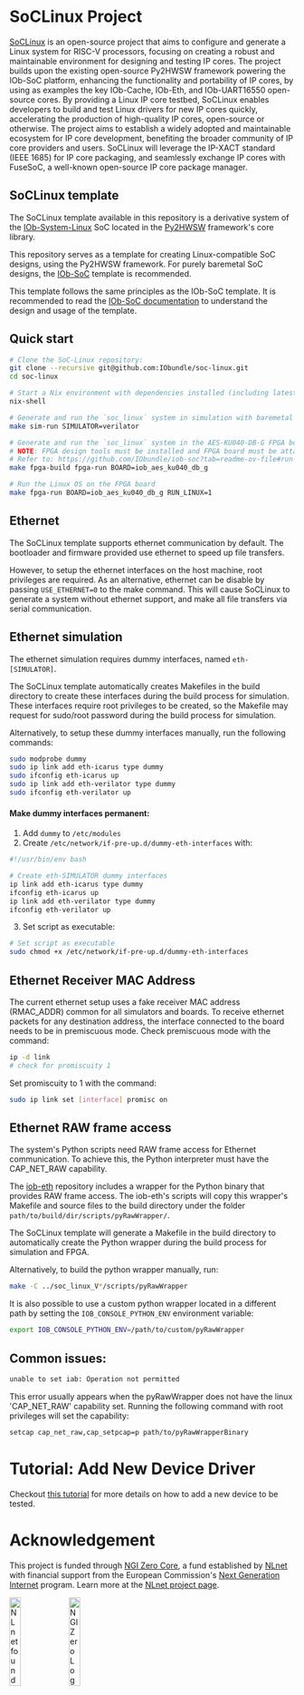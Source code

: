 <!--
SPDX-FileCopyrightText: 2025 IObundle

SPDX-License-Identifier: MIT
-->

# SoCLinux Project

[SoCLinux](https://nlnet.nl/project/SoCLinux/) is an open-source project that aims to configure and generate a Linux system for RISC-V processors, focusing on creating a robust and maintainable environment for designing and testing IP cores.
The project builds upon the existing open-source Py2HWSW framework powering the IOb-SoC platform, enhancing the functionality and portability of IP cores, by using as examples the key IOb-Cache, IOb-Eth, and IOb-UART16550 open-source cores.
By providing a Linux IP core testbed, SoCLinux enables developers to build and test Linux drivers for new IP cores quickly, accelerating the production of high-quality IP cores, open-source or otherwise. 
The project aims to establish a widely adopted and maintainable ecosystem for IP core development, benefiting the broader community of IP core providers and users.
SoCLinux will leverage the IP-XACT standard (IEEE 1685) for IP core packaging, and seamlessly exchange IP cores with FuseSoC, a well-known open-source IP core package manager.

## SoCLinux template

The SoCLinux template available in this repository is a derivative system of the [IOb-System-Linux](https://github.com/IObundle/py2hwsw/tree/main/py2hwsw/lib/iob_system/iob_system_linux) SoC located in the [Py2HWSW](https://github.com/IObundle/py2hwsw) framework's core library.

This repository serves as a template for creating Linux-compatible SoC designs, using the Py2HWSW framework.
For purely baremetal SoC designs, the [IOb-SoC](https://github.com/IObundle/iob-soc) template is recommended.

This template follows the same principles as the IOb-SoC template. It is recommended to read the [IOb-SoC documentation](https://github.com/IObundle/iob-soc/blob/main/README.md) to understand the design and usage of the template.

## Quick start

```Bash
# Clone the SoC-Linux repository:
git clone --recursive git@github.com:IObundle/soc-linux.git
cd soc-linux

# Start a Nix environment with dependencies installed (including latest Py2HWSW):
nix-shell

# Generate and run the `soc_linux` system in simulation with baremetal firmware:
make sim-run SIMULATOR=verilator

# Generate and run the `soc_linux` system in the AES-KU040-DB-G FPGA board with baremetal firmware:
# NOTE: FPGA design tools must be installed and FPGA board must be attached locally.
# Refer to: https://github.com/IObundle/iob-soc?tab=readme-ov-file#run-on-fpga-board
make fpga-build fpga-run BOARD=iob_aes_ku040_db_g

# Run the Linux OS on the FPGA board
make fpga-run BOARD=iob_aes_ku040_db_g RUN_LINUX=1
```

<!--
## Differences to IOb-SoC
This section outlines the distinctions between IOb-SoC and SoCLinux.

The bootloader in SoCLinux differs from that in IOb-SoC. In SoCLinux, the bootloader is directly loaded into internal RAM, whereas in IOb-SoC, the bootloader binary starts in ROM and is then copied to RAM.

The boot control unit in SoCLinux, unlike IOb-SoC, is a distinct module and exclusively manages the boot process state. On the software side, the SoCLinux bootloader initially loads a file named soc_linux_mem.config, which specifies the files and their respective memory addresses to be copied into external memory.

-->

## Ethernet

The SoCLinux template supports ethernet communication by default.
The bootloader and firmware provided use ethernet to speed up file transfers.

However, to setup the ethernet interfaces on the host machine, root privileges are required.
As an alternative, ethernet can be disable by passing `USE_ETHERNET=0` to the make command.
This will cause SoCLinux to generate a system without ethernet support, and make all file transfers via serial communication.

## Ethernet simulation

The ethernet simulation requires dummy interfaces, named `eth-[SIMULATOR]`.

The SoCLinux template automatically creates Makefiles in the build directory to create these interfaces during the build process for simulation.
These interfaces require root privileges to be created, so the Makefile may request for sudo/root password during the build process for simulation.

Alternatively, to setup these dummy interfaces manually, run the following commands:
```bash
sudo modprobe dummy
sudo ip link add eth-icarus type dummy
sudo ifconfig eth-icarus up
sudo ip link add eth-verilator type dummy
sudo ifconfig eth-verilator up
```

#### Make dummy interfaces permanent:
1. Add `dummy` to `/etc/modules`
2. Create `/etc/network/if-pre-up.d/dummy-eth-interfaces` with:
```bash
#!/usr/bin/env bash

# Create eth-SIMULATOR dummy interfaces
ip link add eth-icarus type dummy
ifconfig eth-icarus up
ip link add eth-verilator type dummy
ifconfig eth-verilator up
```
3. Set script as executable:
```bash
# Set script as executable
sudo chmod +x /etc/network/if-pre-up.d/dummy-eth-interfaces
```

## Ethernet Receiver MAC Address
The current ethernet setup uses a fake receiver MAC address (RMAC_ADDR) common
for all simulators and boards. To receive ethernet packets for any destination
address, the interface connected to the board needs to be in premiscuous mode.
Check premiscuous mode with the command:
```bash
ip -d link
# check for promiscuity 1
```
Set promiscuity to 1 with the command:
```bash
sudo ip link set [interface] promisc on
```

## Ethernet RAW frame access
The system's Python scripts need RAW frame access for Ethernet communication.
To achieve this, the Python interpreter must have the CAP_NET_RAW capability.

The [iob-eth](https://github.com/IObundle/iob-eth/tree/master/scripts/pyRawWrapper) repository includes a wrapper for the Python binary that provides RAW frame access.
The iob-eth's scripts will copy this wrapper's Makefile and source files to the build directory under the folder `path/to/build/dir/scripts/pyRawWrapper/`.

The SoCLinux template will generate a Makefile in the build directory to automatically create the Python wrapper during the build process for simulation and FPGA.

Alternatively, to build the python wrapper manually, run:
```bash
make -C ../soc_linux_V*/scripts/pyRawWrapper
```

It is also possible to use a custom python wrapper located in a different path by setting the `IOB_CONSOLE_PYTHON_ENV` environment variable:
```bash
export IOB_CONSOLE_PYTHON_ENV=/path/to/custom/pyRawWrapper
```

## Common issues:

```bash
unable to set iab: Operation not permitted
```

This error usually appears when the pyRawWrapper does not have the linux 'CAP_NET_RAW' capability set.
Running the following command with root privileges will set the capability:
```bash
setcap cap_net_raw,cap_setpcap=p path/to/pyRawWrapperBinary
```

# Tutorial: Add New Device Driver
Checkout [this tutorial](document/device_driver_tutorial.md) for more details on
how to add a new device to be tested.

# Acknowledgement
This project is funded through [NGI Zero Core](https://nlnet.nl/core), a fund established by [NLnet](https://nlnet.nl) with financial support from the European Commission's [Next Generation Internet](https://ngi.eu) program. Learn more at the [NLnet project page](https://nlnet.nl/project/SoCLinux).

[<img src="https://nlnet.nl/logo/banner.png" alt="NLnet foundation logo" width="20%" />](https://nlnet.nl)
[<img src="https://nlnet.nl/image/logos/NGI0_tag.svg" alt="NGI Zero Logo" width="20%" />](https://nlnet.nl/core)
